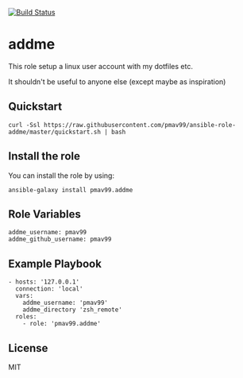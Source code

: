 [![Build Status](https://travis-ci.com/pmav99/ansible-role-addme.svg?branch=master)](https://travis-ci.com/pmav99/ansible-role-addme)

addme
=====

This role setup a linux user account with my dotfiles etc.

It shouldn't be useful to anyone else (except maybe as inspiration)

Quickstart
----------

    curl -Ssl https://raw.githubusercontent.com/pmav99/ansible-role-addme/master/quickstart.sh | bash

Install the role
----------------

You can install the role by using:

    ansible-galaxy install pmav99.addme

Role Variables
--------------

    addme_username: pmav99
    addme_github_username: pmav99

Example Playbook
----------------

    - hosts: '127.0.0.1'
      connection: 'local'
      vars:
        addme_username: 'pmav99'
        addme_directory 'zsh_remote'
      roles:
        - role: 'pmav99.addme'

License
-------

MIT
